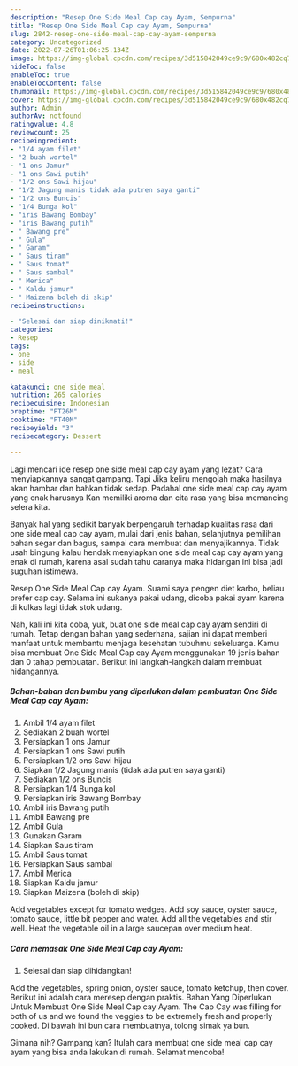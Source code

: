```yaml
---
description: "Resep One Side Meal Cap cay Ayam, Sempurna"
title: "Resep One Side Meal Cap cay Ayam, Sempurna"
slug: 2842-resep-one-side-meal-cap-cay-ayam-sempurna
category: Uncategorized
date: 2022-07-26T01:06:25.134Z
image: https://img-global.cpcdn.com/recipes/3d515842049ce9c9/680x482cq70/one-side-meal-cap-cay-ayam-foto-resep-utama.jpg
hideToc: false
enableToc: true
enableTocContent: false
thumbnail: https://img-global.cpcdn.com/recipes/3d515842049ce9c9/680x482cq70/one-side-meal-cap-cay-ayam-foto-resep-utama.jpg
cover: https://img-global.cpcdn.com/recipes/3d515842049ce9c9/680x482cq70/one-side-meal-cap-cay-ayam-foto-resep-utama.jpg
author: Admin
authorAv: notfound
ratingvalue: 4.8
reviewcount: 25
recipeingredient:
- "1/4 ayam filet"
- "2 buah wortel"
- "1 ons Jamur"
- "1 ons Sawi putih"
- "1/2 ons Sawi hijau"
- "1/2 Jagung manis tidak ada putren saya ganti"
- "1/2 ons Buncis"
- "1/4 Bunga kol"
- "iris Bawang Bombay"
- "iris Bawang putih"
- " Bawang pre"
- " Gula"
- " Garam"
- " Saus tiram"
- " Saus tomat"
- " Saus sambal"
- " Merica"
- " Kaldu jamur"
- " Maizena boleh di skip"
recipeinstructions:

- "Selesai dan siap dinikmati!"
categories:
- Resep
tags:
- one
- side
- meal

katakunci: one side meal 
nutrition: 265 calories
recipecuisine: Indonesian
preptime: "PT26M"
cooktime: "PT40M"
recipeyield: "3"
recipecategory: Dessert

---
```



Lagi mencari ide resep one side meal cap cay ayam yang lezat? Cara menyiapkannya sangat gampang. Tapi Jika keliru mengolah maka hasilnya akan hambar dan bahkan tidak sedap. Padahal one side meal cap cay ayam yang enak harusnya Kan memiliki aroma dan cita rasa yang bisa memancing selera kita.


Banyak hal yang sedikit banyak berpengaruh terhadap kualitas rasa dari one side meal cap cay ayam, mulai dari jenis bahan, selanjutnya pemilihan bahan segar dan bagus, sampai cara membuat dan menyajikannya. Tidak usah bingung kalau hendak menyiapkan one side meal cap cay ayam yang enak di rumah, karena asal sudah tahu caranya maka hidangan ini bisa jadi suguhan istimewa.

Resep One Side Meal Cap cay Ayam. Suami saya pengen diet karbo, beliau prefer cap cay. Selama ini sukanya pakai udang, dicoba pakai ayam karena di kulkas lagi tidak stok udang.


Nah, kali ini kita coba, yuk, buat one side meal cap cay ayam sendiri di rumah. Tetap dengan bahan yang sederhana, sajian ini dapat memberi manfaat untuk membantu menjaga kesehatan tubuhmu sekeluarga. Kamu bisa membuat One Side Meal Cap cay Ayam menggunakan 19 jenis bahan dan 0 tahap pembuatan. Berikut ini langkah-langkah dalam membuat hidangannya.

<!--inarticleads1-->

##### Bahan-bahan dan bumbu yang diperlukan dalam pembuatan One Side Meal Cap cay Ayam:

1. Ambil 1/4 ayam filet
1. Sediakan 2 buah wortel
1. Persiapkan 1 ons Jamur
1. Persiapkan 1 ons Sawi putih
1. Persiapkan 1/2 ons Sawi hijau
1. Siapkan 1/2 Jagung manis (tidak ada putren saya ganti)
1. Sediakan 1/2 ons Buncis
1. Persiapkan 1/4 Bunga kol
1. Persiapkan iris Bawang Bombay
1. Ambil iris Bawang putih
1. Ambil  Bawang pre
1. Ambil  Gula
1. Gunakan  Garam
1. Siapkan  Saus tiram
1. Ambil  Saus tomat
1. Persiapkan  Saus sambal
1. Ambil  Merica
1. Siapkan  Kaldu jamur
1. Siapkan  Maizena (boleh di skip)


Add vegetables except for tomato wedges. Add soy sauce, oyster sauce, tomato sauce, little bit pepper and water. Add all the vegetables and stir well. Heat the vegetable oil in a large saucepan over medium heat. 

<!--inarticleads2-->

##### Cara memasak One Side Meal Cap cay Ayam:


1. Selesai dan siap dihidangkan!

Add the vegetables, spring onion, oyster sauce, tomato ketchup, then cover. Berikut ini adalah cara meresep dengan praktis. Bahan Yang Diperlukan Untuk Membuat One Side Meal Cap cay Ayam. The Cap Cay was filling for both of us and we found the veggies to be extremely fresh and properly cooked. Di bawah ini bun cara membuatnya, tolong simak ya bun. 

Gimana nih? Gampang kan? Itulah cara membuat one side meal cap cay ayam yang bisa anda lakukan di rumah. Selamat mencoba!
